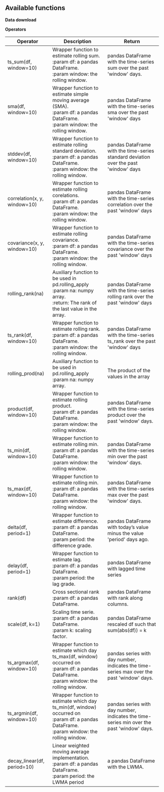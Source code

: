 Available functions
----------------

**Data download**



**Operators**

|Operator| Description | Return |
|---|---|---|
|ts_sum(df, window=10)|Wrapper function to estimate rolling sum.<br/>:param df: a pandas DataFrame.<br/> :param window: the rolling window.|pandas DataFrame with the time-series sum over the past 'window' days.|
|sma(df, window=10)| Wrapper function to estimate simple moving average (SMA).<br/>:param df: a pandas DataFrame.<br/>:param window: the rolling window.|pandas DataFrame with the time-series sma over the past 'window' days|
|stddev(df, window=10)|Wrapper function to estimate rolling standard deviation.<br/>:param df: a pandas DataFrame.<br/>:param window: the rolling window.|pandas DataFrame with the time-series standard deviation over the past 'window' days|
|correlation(x, y, window=10)|Wrapper function to estimate rolling corelations.<br/>:param df: a pandas DataFrame.<br/>:param window: the rolling window.|pandas DataFrame with the time-series correlation over the past 'window' days|
|covariance(x, y, window=10)|Wrapper function to estimate rolling covariance.<br/>:param df: a pandas DataFrame.<br/>:param window: the rolling window.|pandas DataFrame with the time-series covariance over the past 'window' days|
|rolling_rank(na)|Auxiliary function to be used in pd.rolling_apply<br/>:param na: numpy array.<br/>:return: The rank of the last value in the array.|pandas DataFrame with the time-series rolling rank over the past 'window' days|
|ts_rank(df, window=10)|Wrapper function to estimate rolling rank.<br/>:param df: a pandas DataFrame.<br/>:param window: the rolling window.|pandas DataFrame with the time-series ts_rank over the past 'window' days|
|rolling_prod(na)|Auxiliary function to be used in pd.rolling_apply<br/>:param na: numpy array.|The product of the values in the array|
|product(df, window=10)|Wrapper function to estimate rolling product.<br/>:param df: a pandas DataFrame.<br/>:param window: the rolling window.|pandas DataFrame with the time-series product over the past 'window' days.|
|ts_min(df, window=10)|Wrapper function to estimate rolling min.<br/>:param df: a pandas DataFrame.<br/>:param window: the rolling window.|pandas DataFrame with the time-series min over the past 'window' days.|
|ts_max(df, window=10)|Wrapper function to estimate rolling min.<br/>:param df: a pandas DataFrame.<br/>:param window: the rolling window.|pandas DataFrame with the time-series max over the past 'window' days.|
|delta(df, period=1)|Wrapper function to estimate difference.<br/>:param df: a pandas DataFrame.<br/>:param period: the difference grade.|pandas DataFrame with today’s value minus the value 'period' days ago.|
|delay(df, period=1)|Wrapper function to estimate lag.<br/>:param df: a pandas DataFrame.<br/>:param period: the lag grade.|pandas DataFrame with lagged time series|
|rank(df)|Cross sectional rank<br/>:param df: a pandas DataFrame.|pandas DataFrame with rank along columns.|
|scale(df, k=1)|Scaling time serie.<br/>:param df: a pandas DataFrame.<br/>:param k: scaling factor.|pandas DataFrame rescaled df such that sum(abs(df)) = k|
|ts_argmax(df, window=10)|Wrapper function to estimate which day ts_max(df, window) occurred on<br/>:param df: a pandas DataFrame.<br/>:param window: the rolling window.|pandas series with day number, indicates the time-series max over the past 'window' days.|
|ts_argmin(df, window=10)|Wrapper function to estimate which day ts_min(df, window) occurred on<br/>:param df: a pandas DataFrame.<br/>:param window: the rolling window.|pandas series with day number, indicates the time-series min over the past 'window' days.|
|decay_linear(df, period=10)|Linear weighted moving average implementation.<br/>:param df: a pandas DataFrame.<br/>:param period: the LWMA period|a pandas DataFrame with the LWMA.|
